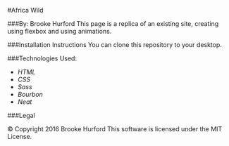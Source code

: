 #Africa Wild

###By: Brooke Hurford
This page is a replica of an existing site, creating using flexbox and using animations.

###Installation Instructions
You can clone this repository to your desktop.

###Technologies Used:

* _HTML_
* _CSS_
* _Sass_
* _Bourbon_
* _Neat_


###Legal

© Copyright 2016 Brooke Hurford
This software is licensed under the MIT License.
